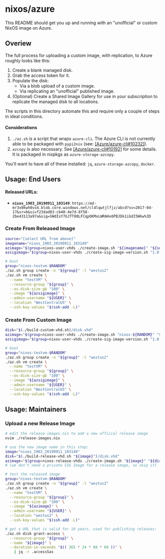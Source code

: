 # nixos/azure

This README should get you up and running with an "unofficial" or custom NixOS image on Azure.

## Overiew

The full process for uploading a custom image, with replication, to Azure roughly looks like this:

1. Create a blank managed disk.
2. Grab the access token for it.
3. Populate the disk:
   * Via a blob upload of a custom image.
   * Via replicating an "unofficial" published image.
4. (Optional) Create a Shared Image Gallery for use in your subscription to replicate the managed disk to all locations.

The scripts in this directory automate this and require only a couple of steps in ideal conditions.

#### Considerations

1. `./az.sh` is a script that wraps `azure-cli`. The Azure CLI is not currently able to be packaged with `pypi2nix` (see: [\[Azure/azure-cli#10232\]](https://github.com/Azure/azure-cli/issues/10232)).
2. `azcopy` is also necessary. See [\[Azure/azure-cli#10192\]](https://github.com/Azure/azure-cli/issues/10192) for some details. It is packaged in nixpkgs as `azure-storage-azcopy`.

You'll want to have all of these installed: `jq`, `azure-storage-azcopy`, `docker`.

## **Usage**: End Users

#### Released URLs:

* **`nixos_1903_20190911_103149`**: `https://md-mr3x0kwh0vs4.blob.core.windows.net/cl4lqwtjlfjz/abcd?sv=2017-04-17&sr=b&si=f23dad83-cb40-4e7d-8f58-2be43113a97a&sig=SWdIsY7GJTT08LFCqpOKMxLWRAHx6PBJDk1ibdI5Wkw%3D`

### Create From Released Image
```bash
source="[select URL from above]"
imagename="nixos_1903_20190911_103149"
azimage="$(group=nixos-user-vhds ./create-image.sh "${imagename}" "${source}")"
azsigimage="$(group=nixos-user-vhds ./create-sig-image-version.sh "1.0.0" "${azimage}")"

# boot
group="nixos-testvm-$RANDOM"
./az.sh group create -n "${group}" -l "westus2"
./az.sh vm create \
  --name "testVM" \
  --resource-group "${group}" \
  --os-disk-size-gb "100" \
  --image "${azsigimage}" \
  --admin-username "${USER}" \
  --location "WestCentralUS" \
  --ssh-key-values "$(ssh-add -L)"
```

### Create From Custom Image
```bash
disk="$(./build-custom-vhd.sh)/disk.vhd"
azimage="$(group=nixos-user-vhds ./create-image.sh "nixos-${RANDOM}" "${disk}")"
azsigimage="$(group=nixos-user-vhds ./create-sig-image-version.sh "1.0.0" "${azimage}")"

# boot
group="nixos-testvm-$RANDOM"
./az.sh group create -n "${group}" -l "westus2"
./az.sh vm create \
  --name "testVM" \
  --resource-group "${group}" \
  --os-disk-size-gb "100" \
  --image "${azsigimage}" \
  --admin-username "${USER}" \
  --location "WestCentralUS" \
  --ssh-key-values "$(ssh-add -L)"
```

## **Usage**: Maintainers

### Upload a new Release Image
```bash
# edit the release-images.nix to add a new official release image
nvim ./release-images.nix

# use the new image name in this step:
image="nixos_1903_20190911_103149"
disk="$(./build-release-vhd.sh "${image}")/disk.vhd"
azimage="$(group=nixos-release-vhds ./create-image.sh "${image}" "${disk}")"
# (we don't need a private SIG Image for a release image, so skip it)

# test the released image
group="nixos-testvm-$RANDOM"
./az.sh group create -n "${group}" -l "westus2"
./az.sh vm create \
  --name "testVM" \
  --resource-group "${group}" \
  --os-disk-size-gb "100" \
  --image "${azimage}" \
  --admin-username "${USER}" \
  --location "westus2" \
  --ssh-key-values "$(ssh-add -L)"

# get a URL that is valid for 10 years, used for publishing releases:
./az.sh disk grant-access \
  --resource-group "${group}" \
  --name "${image}" \
  --duration-in-seconds "$(( 365 * 24 * 60 * 60 ))" \
    | jq -r .accessSas
```
